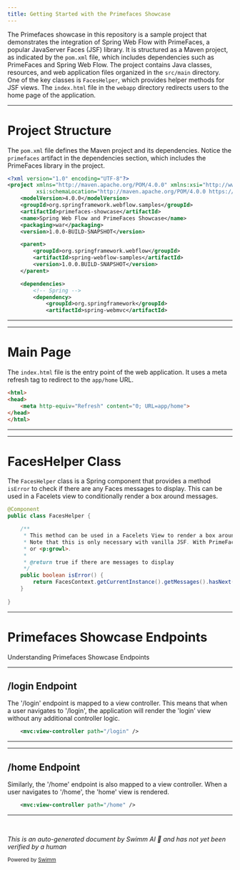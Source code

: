 ```yaml
---
title: Getting Started with the Primefaces Showcase
---
```

The Primefaces showcase in this repository is a sample project that demonstrates the integration of Spring Web Flow with PrimeFaces, a popular JavaServer Faces (JSF) library. It is structured as a Maven project, as indicated by the `pom.xml` file, which includes dependencies such as PrimeFaces and Spring Web Flow. The project contains Java classes, resources, and web application files organized in the `src/main` directory. One of the key classes is `FacesHelper`, which provides helper methods for JSF views. The `index.html` file in the `webapp` directory redirects users to the home page of the application.

<SwmSnippet path="/primefaces-showcase/pom.xml" line="1">

---

# Project Structure

The `pom.xml` file defines the Maven project and its dependencies. Notice the `primefaces` artifact in the dependencies section, which includes the PrimeFaces library in the project.

```xml
<?xml version="1.0" encoding="UTF-8"?>
<project xmlns="http://maven.apache.org/POM/4.0.0" xmlns:xsi="http://www.w3.org/2001/XMLSchema-instance"
		 xsi:schemaLocation="http://maven.apache.org/POM/4.0.0 https://maven.apache.org/maven-v4_0_0.xsd">
	<modelVersion>4.0.0</modelVersion>
	<groupId>org.springframework.webflow.samples</groupId>
	<artifactId>primefaces-showcase</artifactId>
	<name>Spring Web Flow and PrimeFaces Showcase</name>
	<packaging>war</packaging>
	<version>1.0.0-BUILD-SNAPSHOT</version>

	<parent>
		<groupId>org.springframework.webflow</groupId>
		<artifactId>spring-webflow-samples</artifactId>
		<version>1.0.0.BUILD-SNAPSHOT</version>
	</parent>

	<dependencies>
		<!-- Spring -->
		<dependency>
			<groupId>org.springframework</groupId>
			<artifactId>spring-webmvc</artifactId>
```

---

</SwmSnippet>

<SwmSnippet path="/primefaces-showcase/src/main/webapp/index.html" line="1">

---

# Main Page

The `index.html` file is the entry point of the web application. It uses a meta refresh tag to redirect to the `app/home` URL.

```html
<html>
<head>
	<meta http-equiv="Refresh" content="0; URL=app/home">
</head>
</html>
```

---

</SwmSnippet>

<SwmSnippet path="/primefaces-showcase/src/main/java/org/springframework/samples/webflow/jsf/FacesHelper.java" line="7">

---

# FacesHelper Class

The `FacesHelper` class is a Spring component that provides a method `isError` to check if there are any Faces messages to display. This can be used in a Facelets view to conditionally render a box around messages.

```java
@Component
public class FacesHelper {

	/**
	 * This method can be used in a Facelets View to render a box around <h:messages/> conditionally.
	 * Note that this is only necessary with vanilla JSF. With PrimeFaces you can use <p:messages/>
	 * or <p:growl>.
	 * 
	 * @return true if there are messages to display
	 */
	public boolean isError() {
		return FacesContext.getCurrentInstance().getMessages().hasNext();
	}
	
}
```

---

</SwmSnippet>

# Primefaces Showcase Endpoints

Understanding Primefaces Showcase Endpoints

<SwmSnippet path="/primefaces-showcase/src/main/webapp/WEB-INF/spring/controllers.xml" line="16">

---

## /login Endpoint

The '/login' endpoint is mapped to a view controller. This means that when a user navigates to '/login', the application will render the 'login' view without any additional controller logic.

```xml
	<mvc:view-controller path="/login" />
```

---

</SwmSnippet>

<SwmSnippet path="/primefaces-showcase/src/main/webapp/WEB-INF/spring/controllers.xml" line="18">

---

## /home Endpoint

Similarly, the '/home' endpoint is also mapped to a view controller. When a user navigates to '/home', the 'home' view is rendered.

```xml
	<mvc:view-controller path="/home" />
```

---

</SwmSnippet>

&nbsp;

*This is an auto-generated document by Swimm AI 🌊 and has not yet been verified by a human*

<SwmMeta version="3.0.0" repo-id="Z2l0aHViJTNBJTNBc3ByaW5nLXdlYmZsb3ctc2FtcGxlcyUzQSUzQWdpbGFkbmF2b3Q=" repo-name="spring-webflow-samples" doc-type="overview"><sup>Powered by [Swimm](/)</sup></SwmMeta>
